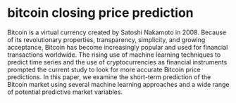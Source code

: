 # bitcoin closing price prediction
Bitcoin is a virtual currency created by Satoshi Nakamoto in 2008. Because of its revolutionary
properties, transparency, simplicity, and growing acceptance, Bitcoin has become increasingly popular
and used for financial transactions worldwide. The rising use of machine learning techniques to predict
time series and the use of cryptocurrencies as financial instruments prompted the current study to look
for more accurate Bitcoin price predictions. In this paper, we examine the short-term prediction of
the Bitcoin market using several machine learning approaches and a wide range of potential predictive
market variables.
